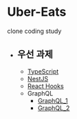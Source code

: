 # Uber-Eats
 clone coding study

* ## 우선 과제
    - [TypeScript](https://nomadcoders.co/typescript-for-beginners/lobby)
    - [NestJS](https://nomadcoders.co/nestjs-fundamentals/lobby)
    - [React Hooks](https://nomadcoders.co/react-hooks-introduction/lobby)
    - GraphQL
        + [GraphQL_1](https://nomadcoders.co/graphql-for-beginners)
        + [GraphQL_2](https://nomadcoders.co/react-graphql-for-beginners)